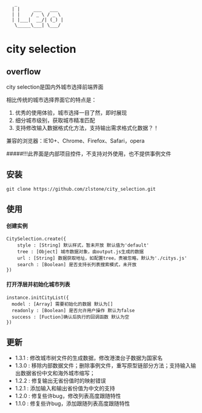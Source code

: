 ```
   _
  | |     ___   ___
  | |    / _ \ / _ \
  | |___|  __/| (_) |
   \_____\___| \___/
```
# city selection

## overflow

city selection是国内外城市选择前端界面

相比传统的城市选择界面它的特点是：

1. 优秀的使用体验，城市选择一目了然，即时展现
2. 细分城市级别，获取城市精准匹配
3. 支持修改输入数据格式化方法，支持输出需求格式化数据？！

兼容的浏览器：IE10+、Chrome、Firefox、Safari，opera

#####!!!此界面是内部项目控件，不支持对外使用，也不提供事例文件

## 安装

```shell
git clone https://github.com/zlstone/city_selection.git
```

## 使用

#### 创建实例
```
CitySelection.create({
	style : [String] 默认样式，暂未开放 默认值为'default'
	tree : [Object] 城市数据对象，由output.js生成的数据
	url : [String] 数据获取地址，如配置tree，责被忽略，默认为'./citys.js'
	search : [Boolean] 是否支持长列表搜索模式，未开放
})
```
#### 打开浮层并初始化城市列表
```
instance.initCityList({
  model : [Array] 需要初始化的数据 默认为[]
  readonly : [Boolean] 是否允许用户操作 默认为false
  success : [Fuction]确认后执行的回调函数 默认为空
})
```

## 更新
* 1.3.1 : 修改城市树文件的生成数据，修改港澳台子数据为国家名
* 1.3.0 : 移除内部数据文件；删除事例文件，重写原型链部分方法；支持输入输出数据省份中文和海外城市缩写；
* 1.2.2 : 修复输出无省份值时的映射错误
* 1.2.1 : 添加输入和输出省份值为中文的支持
* 1.2.0 : 修复些许bug，修改列表高度跟随特性
* 1.1.0 : 修复些许bug，添加跟随列表高度跟随特性
